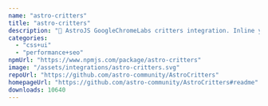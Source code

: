 ```yaml
---
name: "astro-critters"
title: "astro-critters"
description: "🦔 AstroJS GoogleChromeLabs critters integration. Inline your critical CSS with Astro."
categories:
  - "css+ui"
  - "performance+seo"
npmUrl: "https://www.npmjs.com/package/astro-critters"
image: "/assets/integrations/astro-critters.svg"
repoUrl: "https://github.com/astro-community/AstroCritters"
homepageUrl: "https://github.com/astro-community/AstroCritters#readme"
downloads: 10640
---
```

